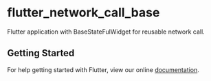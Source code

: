 # flutter_network_call_base

Flutter application with BaseStateFulWidget for reusable network call.

## Getting Started

For help getting started with Flutter, view our online
[documentation](https://flutter.io/).
